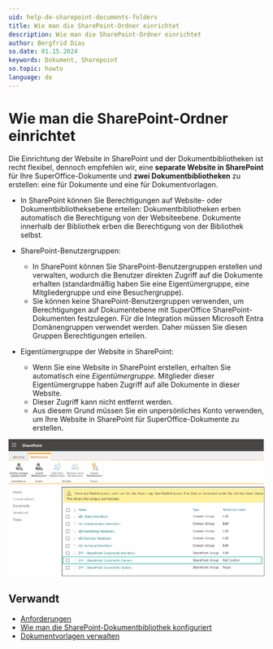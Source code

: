 ```yaml
---
uid: help-de-sharepoint-documents-folders
title: Wie man die SharePoint-Ordner einrichtet
description: Wie man die SharePoint-Ordner einrichtet
author: Bergfrid Dias
so.date: 01.15.2024
keywords: Dokument, Sharepoint
so.topic: howto
language: de
---
```


# Wie man die SharePoint-Ordner einrichtet

Die Einrichtung der Website in SharePoint und der Dokumentbibliotheken ist recht flexibel, dennoch empfehlen wir, eine **separate Website in SharePoint** für Ihre SuperOffice-Dokumente und **zwei Dokumentbibliotheken** zu erstellen: eine für Dokumente und eine für Dokumentvorlagen.

* In SharePoint können Sie Berechtigungen auf Website- oder Dokumentbibliotheksebene erteilen:
Dokumentbibliotheken erben automatisch die Berechtigung von der Websiteebene.
Dokumente innerhalb der Bibliothek erben die Berechtigung von der Bibliothek selbst.

* SharePoint-Benutzergruppen:
  * In SharePoint können Sie SharePoint-Benutzergruppen erstellen und verwalten, wodurch die Benutzer direkten Zugriff auf die Dokumente erhalten (standardmäßig haben Sie eine Eigentümergruppe, eine Mitgliedergruppe und eine Besuchergruppe).
  * Sie können keine SharePoint-Benutzergruppen verwenden, um Berechtigungen auf Dokumentebene mit SuperOffice SharePoint-Dokumenten festzulegen. Für die Integration müssen Microsoft Entra Domänengruppen verwendet werden. Daher müssen Sie diesen Gruppen Berechtigungen erteilen.

* Eigentümergruppe der Website in SharePoint:
  * Wenn Sie eine Website in SharePoint erstellen, erhalten Sie automatisch eine *Eigentümergruppe*. Mitglieder dieser Eigentümergruppe haben Zugriff auf alle Dokumente in dieser Website.
  * Dieser Zugriff kann nicht entfernt werden.
  * Aus diesem Grund müssen Sie ein unpersönliches Konto verwenden, um Ihre Website in SharePoint für SuperOffice-Dokumente zu erstellen.

![Erteilen Sie die verschiedenen Berechtigungen auf Websiteebene in SharePoint und vergessen Sie nicht, dass Dokumenteigentümer vollen Zugriff benötigen -screenshot][img1]

## Verwandt

* [Anforderungen][1]
* [Wie man die SharePoint-Dokumentbibliothek konfiguriert][3]
* [Dokumentvorlagen verwalten][2]

<!-- Referenced links -->
[1]: index.md
[2]: ../../../../admin/lists/learn/add-template.md
[3]:https://docs.superoffice.com/en/document/cloud/sharepoint-documents/set-up.html

<!-- Referenced images -->
[img1]: ../../../../../media/loc/en/document/admin-preferences-documentlibrary-sharepoint-permissions.png
